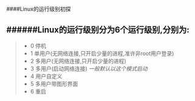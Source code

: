 ####Linux的运行级别初探

######Linux的运行级别分为6个运行级别,分别为:
------
>+ 0   停机
>+ 1   单用户(无网络连接,只开启少量的进程,准许非root用户登录)
>+ 2   多用户(无网络连接,只开启少量的进程)
>+ 3   多用户(启动网络连接) *一般默认以这个模式启动*
>+ 4   用户自定义
>+ 5   多用户带图形界面
>+ 6   重启